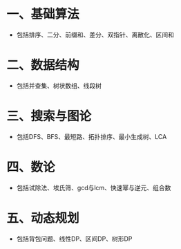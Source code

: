 # 一、基础算法

- 包括排序、二分、前缀和、差分、双指针、离散化、区间和

# 二、数据结构

- 包括并查集、树状数组、线段树

# 三、搜索与图论

- 包括DFS、BFS、最短路、拓扑排序、最小生成树、LCA

# 四、数论

- 包括试除法、埃氏筛、gcd与lcm、快速幂与逆元、组合数

# 五、动态规划

- 包括背包问题、线性DP、区间DP、树形DP

